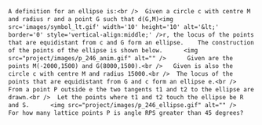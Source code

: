     A definition for an ellipse is:<br />  Given a circle c with centre M and radius r and a point G such that d(G,M)<img src='images/symbol_lt.gif' width='10' height='10' alt='&lt;' border='0' style='vertical-align:middle;' />r, the locus of the points that are equidistant from c and G form an ellipse.    The construction of the points of the ellipse is shown below.      <img src="project/images/p_246_anim.gif" alt="" />      Given are the points M(-2000,1500) and G(8000,1500).<br />   Given is also the circle c with centre M and radius 15000.<br />  The locus of the points that are equidistant from G and c form an ellipse e.<br />  From a point P outside e the two tangents t1 and t2 to the ellipse are drawn.<br />  Let the points where t1 and t2 touch the ellipse be R and S.      <img src="project/images/p_246_ellipse.gif" alt="" />    For how many lattice points P is angle RPS greater than 45 degrees?      